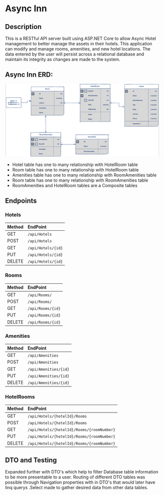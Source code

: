 # Async Inn 

## Description
This is a RESTful API server built using ASP.NET Core to allow Async Hotel management to better manage the assets in their hotels. This application can modify and manage rooms, amenities, and new hotel locations. The data entered by the user will persist across a relational database and maintain its integrity as changes are made to the system.

## **Async Inn ERD:**
![image](images/ERD.png)

* Hotel table has one to many relationship with HotelRoom table
* Room table has one to many relationship with HotelRoom table
* Amenities table has one to many relationship with RoomAmenities table
* Room table  has one to many relationship with RoomAmenities table
* RoomAmenities and HotelRoom tables are a Composite tables


## Endpoints

### Hotels

| Method | EndPoint | 
|:-|:-|
| GET | ```/api/Hotels``` | 
| POST | ```/api/Hotels``` |
| GET | ```/api/Hotels/{id}``` |
| PUT | ```/api/Hotels/{id}``` |
| DELETE | ```/api/Hotels/{id}``` |


### Rooms

| Method | EndPoint | 
|:-|:-|
| GET | ```/api/Rooms/``` | |
| POST | ```/api/Rooms/``` | |
| GET | ```/api/Rooms/{id}``` | |
| PUT | ```/api/Rooms/{id}``` | |
| DELETE | ```/api/Rooms/{id}``` | |


### Amenities

| Method | EndPoint | 
|:-|:-|
| GET | ```/api/Amenities``` | |
| POST | ```/api/Amenities``` | |
| GET | ```/api/Amenities/{id}``` | |
| PUT | ```/api/Amenities/{id}``` | |
| DELETE | ```/api/Amenities/{id}``` | |

### HotelRooms

| Method | EndPoint | 
|:-|:-| 
| GET | ```/api/Hotels/{hotelId}/Rooms``` | |
| POST | ```/api/Hotels/{hotelId}/Rooms``` | |
| GET | ```/api/Hotels/{hotelId}/Rooms/{roomNumber}``` | |
| PUT | ```/api/Hotels/{hotelId}/Rooms/{roomNumber}``` | |
| DELETE | ```/api/Hotels/{hotelId}/Rooms/{roomNumber}``` | |


## DTO and Testing
Expanded further with DTO's which help to filter Database table information to be more presentable to a user. Routing of different DTO tables was possible through Navigation properties with in DTO's that would later have linq querys .Select made to gather desired data from other data tables.
